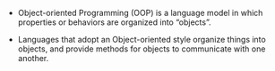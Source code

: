 
- Object-oriented Programming (OOP) is a language model in which properties or behaviors are organized into “objects”. 

- Languages that adopt an Object-oriented style organize things into objects, and provide methods for objects to communicate with one another.

